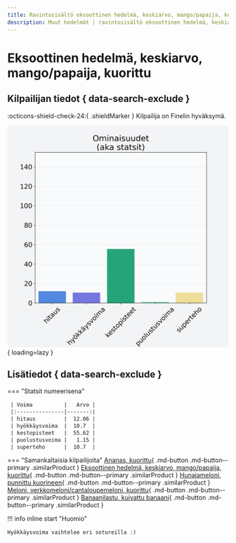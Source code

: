 ```yaml
---
title: Ravintosisältö eksoottinen hedelmä, keskiarvo, mango/papaija, kuorittu
description: Muut hedelmät | ravintosisältö eksoottinen hedelmä, keskiarvo, mango/papaija, kuorittu
---
```


# Eksoottinen hedelmä, keskiarvo, mango/papaija, kuorittu


## Kilpailijan tiedot { data-search-exclude }

:octicons-shield-check-24:{ .shieldMarker } Kilpailija on Finelin hyväksymä.

![Eksoottinen hedelmä, keskiarvo, mango/papaija, kuorittu](./images/eksoottinen-hedelma-keskiarvo-mango-papaija-kuorittu.png){ loading=lazy }

## Lisätiedot { data-search-exclude }
=== "Statsit numeerisena"

     | Voima          |   Arvo |
     |:---------------|-------:|
     | hitaus         |  12.06 |
     | hyökkäysvoima  |  10.7  |
     | kestopisteet   |  55.62 |
     | puolustusvoima |   1.15 |
     | superteho      |  10.7  |

=== "Samankaltaisia kilpailijoita"
    [Ananas, kuorittu](/ananas-kuorittu){ .md-button .md-button--primary .similarProduct }
    [Eksoottinen hedelmä, keskiarvo, mango/papaija, kuorittu](/eksoottinen-hedelma-keskiarvo-mango-papaija-kuorittu){ .md-button .md-button--primary .similarProduct }
    [Hunajameloni, punnittu kuorineen](/hunajameloni-punnittu-kuorineen){ .md-button .md-button--primary .similarProduct }
    [Meloni, verkkomeloni/cantaloupemeloni, kuorittu](/meloni-verkkomeloni-cantaloupemeloni-kuorittu){ .md-button .md-button--primary .similarProduct }
    [Banaanilastu, kuivattu banaani](/banaanilastu-kuivattu-banaani){ .md-button .md-button--primary .similarProduct }

!!! info inline start "Huomio"

    Hyökkäysvoima vaihtelee eri sotureilla :)

